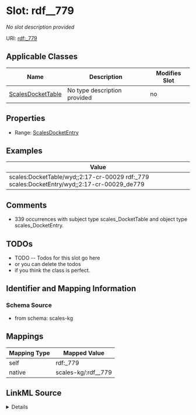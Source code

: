 

# Slot: rdf__779


_No slot description provided_





URI: [rdf:_779](http://www.w3.org/1999/02/22-rdf-syntax-ns#_779)



<!-- no inheritance hierarchy -->





## Applicable Classes

| Name | Description | Modifies Slot |
| --- | --- | --- |
| [ScalesDocketTable](../classes/ScalesDocketTable.md) | No type description provided |  no  |







## Properties

* Range: [ScalesDocketEntry](../classes/ScalesDocketEntry.md)






## Examples

| Value |
| --- |
| scales:DocketTable/wyd;;2:17-cr-00029 rdf:_779 scales:DocketEntry/wyd;;2:17-cr-00029_de779 |

## Comments

* 339 occurrences with subject type scales_DocketTable and object type scales_DocketEntry.

## TODOs

* TODO -- Todos for this slot go here
* or you can delete the todos
* if you think the class is perfect.

## Identifier and Mapping Information







### Schema Source


* from schema: scales-kg




## Mappings

| Mapping Type | Mapped Value |
| ---  | ---  |
| self | rdf:_779 |
| native | scales-kg/:rdf__779 |




## LinkML Source

<details>
```yaml
name: rdf__779
description: No slot description provided
todos:
- TODO -- Todos for this slot go here
- or you can delete the todos
- if you think the class is perfect.
comments:
- 339 occurrences with subject type scales_DocketTable and object type scales_DocketEntry.
examples:
- value: scales:DocketTable/wyd;;2:17-cr-00029 rdf:_779 scales:DocketEntry/wyd;;2:17-cr-00029_de779
from_schema: scales-kg
rank: 1000
slot_uri: rdf:_779
alias: rdf__779
domain_of:
- scales_DocketTable
range: scales_DocketEntry

```
</details>